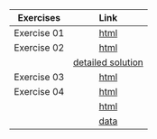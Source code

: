 Exercises        | Link
:-----:          | :--------:
Exercise 01      | [html](../exercise_pluto_01)
Exercise 02      | [html](../exercise_pluto_02)
                 | [detailed solution](../assets/spreadsheets/exercise_02_Sol.xlsx)
Exercise 03      | [html](../notebooks/Exercises/exercise_03_wSol.html)
Exercise 04      | [html](../notebooks/Exercises/exercise_04_wSol.html)
                 | [html](../exercise_pluto_04)  
                 | [data](../assets/spreadsheets/exercise_04b_noSol.xlsx) 

